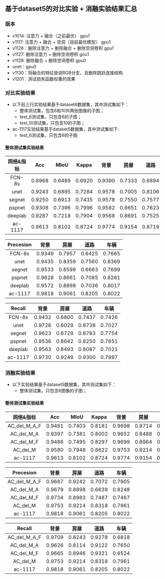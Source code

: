## 基于dataset5的对比实验 + 消融实验结果汇总

### 版本
- v1014: 注意力 + 融合（之前最优） gpu1
- v1117: 注意力 + 融合 + 空洞（目前最优模型） gpu1
- v1126：删除注意力 + 删除融合 + 删除空洞卷积 gpu1
- v1127: 删除注意力 + 删除空洞卷积 gou1
- v1128: 删除融合 + 删除空洞卷积 gpu0
- unet：gpu0
- v1130：将融合的特征放进RGB分支，且删除跳跃连接结构
- v1201：测试损失函数权重的效果

### 对比实验结果
- 以下前三行实验结果基于dataset6数据集，其中测试集如下：
  - 整体测试集，包含6和10共两张图像的子图；
  - test_6测试集，只包含6的子图；
  - test_10测试集，只包含10的子图；
- ac-1117实验结果基于dataset5数据集，其中测试集如下:
  - test_6测试集，只包含6的子图

#### 整体测试集实验结果

|     网络&指标    |  Acc   |  MIoU  | Kappa  |  背景  |  房屋  |  道路  |  车辆  |
| :-----: | :----: | :----: | :----: | :----: | :----: | :----: | :----: |
|  FCN-8s  | 0.8968 | 0.6489 | 0.6920 | 0.9390 | 0.7333 | 0.6894 | 0.7544 |
|  unet  | 0.9243 | 0.6895 | 0.7284 | 0.9578 | 0.7005 | 0.8106 | 0.7640 |
|  segnet  | 0.9250 | 0.6913 | 0.7435 | 0.9578 | 0.7550 | 0.7577 | 0.7726 |
|  pspnet  | 0.9308 | 0.7396 | 0.7996 | 0.9582 | 0.8651 | 0.7623 | 0.7954 |
|  deeplab  | 0.9287 | 0.7218 | 0.7904 | 0.9568 | 0.8691 | 0.7525 | 0.7486 |
|  ac-1117  | 0.9613 | 0.8102 | 0.8724 | 0.9774 | 0.9154 | 0.8719 | 0.8009 |


|     Precesion    |  背景  |  房屋  |  道路  |  车辆  |
| :-----: | :----: | :----: | :----: | :----: |
|  FCN-8s  | 0.9349 | 0.7957 | 0.6425 | 0.7665 |
|  unet    | 0.9435 | 0.8359 | 0.7560 | 0.8369 |
|  segnet    | 0.9533 | 0.8599 | 0.6663 | 0.7699 |
|  pspnet  | 0.9628 | 0.8661 | 0.7085 | 0.8281 |
|  deeplab | 0.9572 | 0.8898 | 0.7036 | 0.8017 |
|  ac-1117 | 0.9818 | 0.9061 | 0.8205 | 0.8022 |

|    Recall    |  背景  |  房屋  |  道路  |  车辆  |
| :-----: | :----: | :----: | :----: | :----: |
|  FCN-8s  | 0.9432 | 0.6800 | 0.7437 | 0.7426 |
|  unet    | 0.9726 | 0.6029 | 0.8738 | 0.7027 |
|  segnet    | 0.9623 | 0.6729 | 0.8783 | 0.7754 |
|  pspnet  | 0.9536 | 0.8642 | 0.8250 | 0.7651 |
|  deeplab | 0.9563 | 0.8493 | 0.8087 | 0.7021 |
|  ac-1117 | 0.9730 | 0.9249 | 0.9300 | 0.7997 |



### 消融实验结果
- 以下实验结果基于dataset5数据集，其中测试集如下：
  - 整体测试集，只包含6图像的子图；

#### 整体测试集实验结果

|     网络&指标    |  Acc   |  MIoU  | Kappa  |  背景  |  房屋  |  道路  |  车辆  |
| :-----: | :----: | :----: | :----: | :----: | :----: | :----: | :----: |
|  AC_del_M_A_F  | 0.9461 | 0.7403 | 0.8181 | 0.9698 | 0.8714 | 0.8026 | 0.7321 |
|  AC_del_M_A  | 0.9397 | 0.7381 | 0.8002 | 0.9652 | 0.8488 | 0.7685 | 0.7938 |
|  AC_del_M_F  | 0.9486 | 0.7495 | 0.8297 | 0.9699 |  0.8964 | 0.8304 | 0.6964 |
|  AC_del_M  | 0.9580 | 0.7948 | 0.8622 | 0.9753 | 0.9214 | 0.8318 | 0.7961 |
|  ac-1117  | 0.9613 | 0.8102 | 0.8724 | 0.9774 | 0.9154 | 0.8719 | 0.8009 |


|     Precesion    |  背景  |  房屋  |  道路  |  车辆  |
| :-----: | :----: | :----: | :----: | :----: |
|  AC_del_M_A_F  | 0.9687 | 0.9242 | 0.7072 | 0.7905 |
|  AC_del_M_A  | 0.9679 | 0.8898 | 0.6639 | 0.8248 |
|  AC_del_M_F  | 0.9734 | 0.8983 | 0.7487 | 0.7467 |  
|  AC_del_M  | 0.9753 | 0.9214 | 0.8318 | 0.7961 |
|  ac-1117 | 0.9818 | 0.9061 | 0.8205 | 0.8022 |


|    Recall    |  背景  |  房屋  |  道路  |  车辆  |
| :-----: | :----: | :----: | :----: | :----: |
|  AC_del_M_A_F  | 0.9709 | 0.8243 | 0.9278 | 0.6818 |
|  AC_del_M_A  | 0.9626 | 0.8114 | 0.9122 | 0.7650 |
|  AC_del_M_F  | 0.9665 | 0.8946 | 0.9321 | 0.6524 |
|  AC_del_M  | 0.9753 | 0.9214 | 0.8318 | 0.7961 |
|  ac-1117 | 0.9818 | 0.9061 | 0.8205 | 0.8022 |





  
